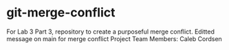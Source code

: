 # git-merge-conflict
For Lab 3 Part 3, repository to create a purposeful merge conflict.
Editted message on main for merge conflict Project Team Members: Caleb Cordsen

